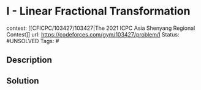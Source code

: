 # I - Linear Fractional Transformation

contest: [[CFICPC/103427/103427|The 2021 ICPC Asia Shenyang Regional Contest]]
url: https://codeforces.com/gym/103427/problem/I
Status: #UNSOLVED
Tags: #

## Description

## Solution

